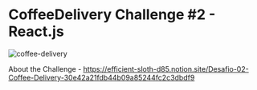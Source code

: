 # CoffeeDelivery Challenge #2 - React.js

![coffee-delivery](https://github.com/user-attachments/assets/4952e2a8-7daa-4061-b220-69e6995bd361)


About the Challenge - https://efficient-sloth-d85.notion.site/Desafio-02-Coffee-Delivery-30e42a21fdb44b09a85244fc2c3dbdf9
